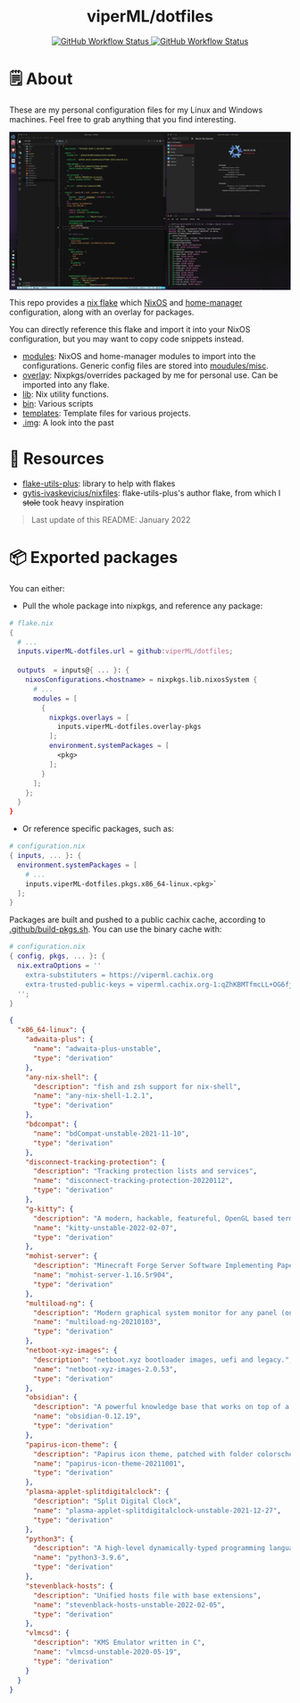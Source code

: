 <h1 align="center">viperML/dotfiles</h1>


<p align="center">
  <a href="https://github.com/viperML/dotfiles/actions/workflows/flake-check.yaml">
    <img alt="GitHub Workflow Status" src="https://img.shields.io/github/workflow/status/viperML/dotfiles/Flake%20check?label=flake%20check">
  </a>
  <a href="https://github.com/viperML/dotfiles/actions/workflows/flake-cache.yaml">
    <img alt="GitHub Workflow Status" src="https://img.shields.io/github/workflow/status/viperML/dotfiles/Flake%20check?label=cachix">
  </a>
</p>

# 🗒 About

These are my personal configuration files for my Linux and Windows machines. Feel free to grab anything that you find interesting.

<div align="center">
  <div style="display: flex; align-items: flex-start;">
    <img alt="Desktop screenshot" src="../.img/20211219.png" width="100%"/>
  </div>
</div>

This repo provides a [nix flake](https://nixos.wiki/wiki/Flakes) which [NixOS](https://nixos.wiki/wiki/NixOS) and [home-manager](https://github.com/nix-community/home-manager) configuration, along with an overlay for packages.

You can directly reference this flake and import it into your NixOS configuration, but you may want to copy code snippets instead.

- [modules](modules): NixOS and home-manager modules to import into the configurations. Generic config files are stored into [moudules/misc](modules/misc).
- [overlay](overlay): Nixpkgs/overrides packaged by me for personal use. Can be imported into any flake.
- [lib](lib): Nix utility functions.
- [bin](bin): Various scripts
- [templates](templates): Template files for various projects.
- [.img](.img): A look into the past


# 💾 Resources

- [flake-utils-plus](https://github.com/gytis-ivaskevicius/flake-utils-plus): library to help with flakes
- [gytis-ivaskevicius/nixfiles](https://github.com/gytis-ivaskevicius/nixfiles): flake-utils-plus's author flake, from which I ~~stole~~ took heavy inspiration

> Last update of this README: January 2022


# 📦 Exported packages

You can either:
- Pull the whole package into nixpkgs, and reference any package:


```nix
# flake.nix
{
  # ...
  inputs.viperML-dotfiles.url = github:viperML/dotfiles;

  outputs  = inputs@{ ... }: {
    nixosConfigurations.<hostname> = nixpkgs.lib.nixosSystem {
      # ...
      modules = [
        {
          nixpkgs.overlays = [
            inputs.viperML-dotfiles.overlay-pkgs
          ];
          environment.systemPackages = [
            <pkg>
          ];
        }
      ];
    };
  }
}
```

- Or reference specific packages, such as:

```nix
# configuration.nix
{ inputs, ... }: {
  environment.systemPackages = [
    # ...
    inputs.viperML-dotfiles.pkgs.x86_64-linux.<pkg>`
  ];
}
```
Packages are built and pushed to a public cachix cache, according to [.github/build-pkgs.sh](build-pkgs.sh). You can use the binary cache with:

```nix
# configuration.nix
{ config, pkgs, ... }: {
  nix.extraOptions = ''
    extra-substituters = https://viperml.cachix.org
    extra-trusted-public-keys = viperml.cachix.org-1:qZhKBMTfmcLL+OG6fj/hzsMEedgKvZVFRRAhq7j8Vh8=
  '';
}
```


<!--BEGIN-->
```json
{
  "x86_64-linux": {
    "adwaita-plus": {
      "name": "adwaita-plus-unstable",
      "type": "derivation"
    },
    "any-nix-shell": {
      "description": "fish and zsh support for nix-shell",
      "name": "any-nix-shell-1.2.1",
      "type": "derivation"
    },
    "bdcompat": {
      "name": "bdCompat-unstable-2021-11-10",
      "type": "derivation"
    },
    "disconnect-tracking-protection": {
      "description": "Tracking protection lists and services",
      "name": "disconnect-tracking-protection-20220112",
      "type": "derivation"
    },
    "g-kitty": {
      "description": "A modern, hackable, featureful, OpenGL based terminal emulator",
      "name": "kitty-unstable-2022-02-07",
      "type": "derivation"
    },
    "mohist-server": {
      "description": "Minecraft Forge Server Software Implementing Paper/Spigot/Bukkit API",
      "name": "mohist-server-1.16.5r904",
      "type": "derivation"
    },
    "multiload-ng": {
      "description": "Modern graphical system monitor for any panel (only systray and standalone builds)",
      "name": "multiload-ng-20210103",
      "type": "derivation"
    },
    "netboot-xyz-images": {
      "description": "netboot.xyz bootloader images, uefi and legacy.",
      "name": "netboot-xyz-images-2.0.53",
      "type": "derivation"
    },
    "obsidian": {
      "description": "A powerful knowledge base that works on top of a local folder of plain text Markdown files",
      "name": "obsidian-0.12.19",
      "type": "derivation"
    },
    "papirus-icon-theme": {
      "description": "Papirus icon theme, patched with folder colorscheme",
      "name": "papirus-icon-theme-20211001",
      "type": "derivation"
    },
    "plasma-applet-splitdigitalclock": {
      "description": "Split Digital Clock",
      "name": "plasma-applet-splitdigitalclock-unstable-2021-12-27",
      "type": "derivation"
    },
    "python3": {
      "description": "A high-level dynamically-typed programming language",
      "name": "python3-3.9.6",
      "type": "derivation"
    },
    "stevenblack-hosts": {
      "description": "Unified hosts file with base extensions",
      "name": "stevenblack-hosts-unstable-2022-02-05",
      "type": "derivation"
    },
    "vlmcsd": {
      "description": "KMS Emulator written in C",
      "name": "vlmcsd-unstable-2020-05-19",
      "type": "derivation"
    }
  }
}
```
<!--END-->
